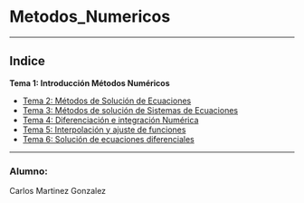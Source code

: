 # Metodos_Numericos
---
## Indice
**Tema 1: Introducción Métodos Numéricos**
- [Tema 2: Métodos de Solución de Ecuaciones](./Tema2/)
- [Tema 3: Métodos de solución de Sistemas de Ecuaciones](./Tema3/)
- [Tema 4: Diferenciación e integración Numérica](./Tema4/)
- [Tema 5: Interpolación y ajuste de funciones](./Tema5/)
- [Tema 6: Solución de ecuaciones diferenciales](./Tema6/)

---
### Alumno:
Carlos Martinez Gonzalez
